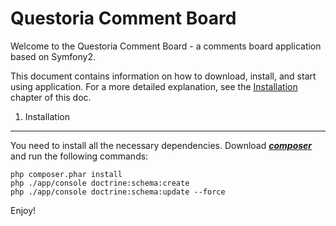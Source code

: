Questoria Comment Board
========================

Welcome to the Questoria Comment Board - a comments board application based on Symfony2.

This document contains information on how to download, install, and start
using application. For a more detailed explanation, see the [Installation](#1-installation)
chapter of this doc.

1) Installation
----------------------------------

You need to install all the necessary dependencies. Download [***composer***][1] and run the
following commands:

    php composer.phar install
    php ./app/console doctrine:schema:create
    php ./app/console doctrine:schema:update --force

Enjoy!

[1]: https://getcomposer.org/